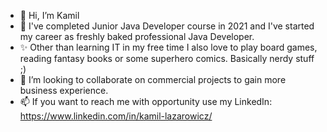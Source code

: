 - 👋 Hi, I’m Kamil
- 🌱 I've completed Junior Java Developer course in 2021 and I've started my career as freshly baked professional Java Developer.
- ✨ Other than learning IT in my free time I also love to play board games, reading fantasy books or some superhero comics. Basically nerdy stuff ;)
- 👀 I’m looking to collaborate on commercial projects to gain more business experience.
- 📫 If you want to reach me with opportunity use my LinkedIn: https://www.linkedin.com/in/kamil-lazarowicz/

<!---
donkichote87/donkichote87 is a ✨ special ✨ repository because its `README.md` (this file) appears on your GitHub profile.
You can click the Preview link to take a look at your changes.
--->
